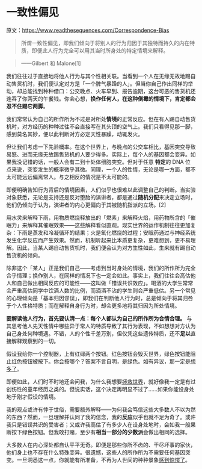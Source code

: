 # 一致性偏见

原文：https://www.readthesequences.com/Correspondence-Bias

> 所谓一致性偏见，即我们倾向于将别人的行为归因于其独特而持久的内在特质，即便此人行为完全可以用其当时所身处的特定情境来解释。

>

> ——Gilbert 和 Malone[1]

我们往往过于直接地将他人行为与其个性相关联。当看到一个人在无缘无故地踢自动售货机时，我们便认定对方是「一个脾气暴躁的人」。但当你自己作出同样的举动，却总能找到种种借口：公交晚点、火车早到、报告逾期，这台可恶的售货机还连吞了你两天的午餐钱。你会心想，**换作任何人，在这种倒霉的情境下，肯定都会忍不住踢它两脚**。

我们常常认为自己的所作所为不过是对所处**情境**的正常反应。但在有人踢自动售货机时，对方经历的种种过往不会直接写在其头顶的空气上。我们只看得见那一脚，感到莫名其妙，便以此判断对方必定天性暴躁，动辄发火。

但让我们考虑一下先验概率。在这个世界上，与晚点的公交车相比，基因突变导致易怒、进而无缘无故踢售货机的人要少得多。实际上，每个人的基因都会变异。如果我没记错的话，一般人会有二到十处体细胞突变。但对于任意 **特定**的 DNA 位点来说，突变发生的概率微乎其微。同理，一个人的性情，无论是哪一方面，都不太可能远远偏离常人。与之相反的情况是不太可能的。

即便明确告知行为背后的情境因素，人们似乎也很难以此调整自己的判断。当实验对象获悉，无论是支持还是反对堕胎的演讲者，都是通过**随机分配**来决定立场时，他们仍倾向于认为，演讲者的内心更偏向于其被随机指派的立场。[2]

用水灵来解释下雨，用物质燃烧释放出的「燃素」来解释火焰，用药物所含的「催眠力」来解释其催眠效果——这些解释看似直观。现实世界的运作机制往往更加复杂：下雨是蒸发和冷凝循环的结果；火是氧化燃烧的过程；安眠药通过与神经系统发生化学反应而产生效果。然而，机制听起来比本质更复杂，更难想到，更不易理解。因此，当某人踢自动售货机时，我们便会认为对方生性如此，生来就有踢自动售货机的倾向。

除非这个「某人」正是我们自己——考虑到当时身处的情境，我们的所作所为完全合乎情理；换作别人，在同样的情况下也一定会如此。事实上，我们往往会高估他人和自己做出相同反应的可能性——这叫做「错误共识效应」。喝酒的大学生常常会严重高估同学中饮酒人数的比例，而滴酒不沾的学生则会严重低估。另一个常见的心理倾向是「基本归因谬误」，即我们在判断他人行为时，总是倾向于将其归咎于个人性格特质；而在解释自身行为时，却会更多地将其归因为所处情境。

**要解读他人行为，首先要认清一点：每个人都认为自己的所作所为合情合理。** 与其思考他人先天性情中哪些异于常人的特质导致了其行为表现，不如想想对方认为自己身处何种境遇。不错，人的个性千差万别，但仅凭这些遗传特质，还不**足以**直接解释观察到的一切。

假设我给你一个控制器，上有红绿两个按钮。红色按钮会毁灭世界，绿色按钮能阻止红色按钮被按下。你会按哪个？答案不言自明，是绿色。如有异议，那一定是[想多了](http://yudkowsky.net/singularity/simplified)。

即便如此，人们时不时地还会问我，为什么我想要[拯救世界](http://intelligence.org/files/AIPosNegFactor.pdf)，就好像我一定是有过创伤性的童年经历之类的。但说实话，这个决定再明显不过了……如果你能设身处地于刚才假设的情境。

我的观点或许有悖于世俗，需要额外解释——为何我会笃信这些大多数人不以为然的东西？然而，一旦理解并认同了我的信念，我的**反应**似乎也就不足为奇了。或许我只是错误共识的受害者；又或许我高估了有多少人在设身处地时，会如我一般果断按下绿色按钮。但我敢打赌，至少有**相当一部分的少数派**会做出相同的选择。

大多数人在内心深处都自认平平无奇。即便是那些你所不齿的、干尽坏事的家伙，他们身上也不存在什么特殊变异。很遗憾，这些人的所作所为不需要任何基因突变。一旦洞悉这一点，你就能有所准备，不再为人世间的种种景象[感到惊愕了](https://www.readthesequences.com/Think-Like-Reality)。